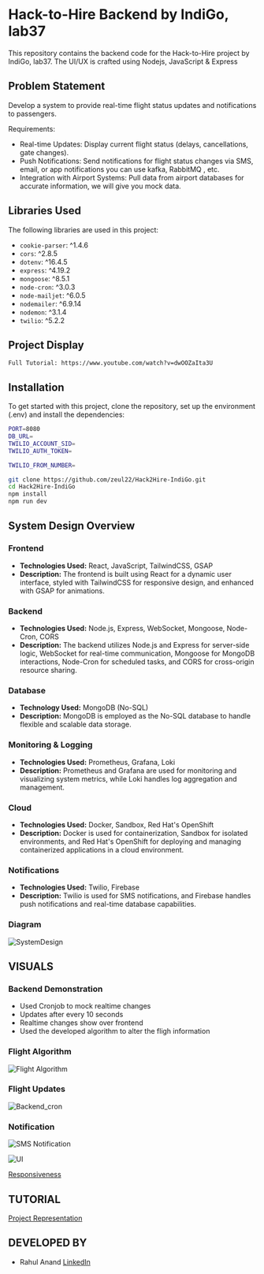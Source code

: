 # Hack-to-Hire Backend by IndiGo, lab37

This repository contains the backend code for the Hack-to-Hire project by IndiGo, lab37. The UI/UX is crafted using Nodejs, JavaScript & Express

## Problem Statement

Develop a system to provide real-time flight status updates and notifications to passengers.

Requirements:

- Real-time Updates: Display current flight status (delays, cancellations, gate
  changes).
- Push Notifications: Send notifications for flight status changes via SMS, email, or
  app notifications you can use kafka, RabbitMQ , etc.
- Integration with Airport Systems: Pull data from airport databases for accurate
  information, we will give you mock data.

## Libraries Used

The following libraries are used in this project:

- `cookie-parser`: ^1.4.6
- `cors`: ^2.8.5
- `dotenv`: ^16.4.5
- `express`: ^4.19.2
- `mongoose`: ^8.5.1
- `node-cron`: ^3.0.3
- `node-mailjet`: ^6.0.5
- `nodemailer`: ^6.9.14
- `nodemon`: ^3.1.4
- `twilio`: ^5.2.2

## Project Display

```
Full Tutorial: https://www.youtube.com/watch?v=dwOOZaIta3U
```

## Installation

To get started with this project, clone the repository, set up the environment (.env) and install the dependencies:

```bash
PORT=8080
DB_URL=
TWILIO_ACCOUNT_SID=
TWILIO_AUTH_TOKEN=

TWILIO_FROM_NUMBER=

```

```bash
git clone https://github.com/zeul22/Hack2Hire-IndiGo.git
cd Hack2Hire-IndiGo
npm install
npm run dev
```

## System Design Overview

### Frontend

- **Technologies Used:** React, JavaScript, TailwindCSS, GSAP
- **Description:** The frontend is built using React for a dynamic user interface, styled with TailwindCSS for responsive design, and enhanced with GSAP for animations.

### Backend

- **Technologies Used:** Node.js, Express, WebSocket, Mongoose, Node-Cron, CORS
- **Description:** The backend utilizes Node.js and Express for server-side logic, WebSocket for real-time communication, Mongoose for MongoDB interactions, Node-Cron for scheduled tasks, and CORS for cross-origin resource sharing.

### Database

- **Technology Used:** MongoDB (No-SQL)
- **Description:** MongoDB is employed as the No-SQL database to handle flexible and scalable data storage.

### Monitoring & Logging

- **Technologies Used:** Prometheus, Grafana, Loki
- **Description:** Prometheus and Grafana are used for monitoring and visualizing system metrics, while Loki handles log aggregation and management.

### Cloud

- **Technologies Used:** Docker, Sandbox, Red Hat's OpenShift
- **Description:** Docker is used for containerization, Sandbox for isolated environments, and Red Hat's OpenShift for deploying and managing containerized applications in a cloud environment.

### Notifications

- **Technologies Used:** Twilio, Firebase
- **Description:** Twilio is used for SMS notifications, and Firebase handles push notifications and real-time database capabilities.

### Diagram
![SystemDesign](https://github.com/user-attachments/assets/c124c26d-cffd-4ecb-b785-ba19617e4c55)


## VISUALS

### Backend Demonstration 
- Used Cronjob to mock realtime changes
- Updates after every 10 seconds
- Realtime changes show over frontend
- Used the developed algorithm to alter the fligh information

### Flight Algorithm
![Flight Algorithm](https://github.com/user-attachments/assets/1411d97b-aaac-4252-bdfe-39f41f9e6b87)

### Flight Updates
![Backend_cron](https://github.com/user-attachments/assets/88309847-64b2-4bb3-9ce1-d21afee60821)

### Notification
![SMS Notification](https://github.com/user-attachments/assets/85bafe04-2072-4692-9e4c-ca710ef7bda2)


![UI](https://github.com/user-attachments/assets/4da32237-2500-4cf0-90de-a581955b2f73)


[Responsiveness](https://www.loom.com/share/1e1d3680115d46d295c5fa2025990235?sid=88d28ba1-ae06-4ea3-a651-76f17484b275)



## TUTORIAL

[Project Representation](https://www.youtube.com/watch?v=dwOOZaIta3U&t=120s)

## DEVELOPED BY
- Rahul Anand [LinkedIn](https://www.linkedin.com/in/r-ahulanand/)
